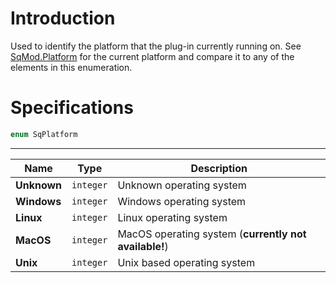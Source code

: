 # Introduction

Used to identify the platform that the plug-in currently running on. See [SqMod.Platform](Enumerations/SqMod) for the current platform and compare it to any of the elements in this enumeration.

# Specifications

```js
enum SqPlatform
```

----

| Name | Type | Description |
|---|---|---|
| **Unknown** | `integer` | Unknown operating system |
| **Windows** | `integer` | Windows operating system |
| **Linux** | `integer` | Linux operating system |
| **MacOS** | `integer` | MacOS operating system (**currently not available!**) |
| **Unix** | `integer` | Unix based operating system |
